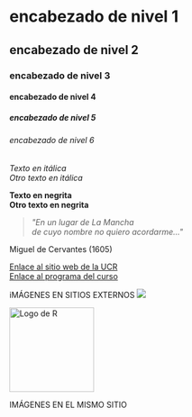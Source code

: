 # encabezado de nivel 1
## encabezado de nivel 2
### encabezado de nivel 3
#### encabezado de nivel 4
##### encabezado de nivel 5
###### encabezado de nivel 6


*Texto en itálica*  
_Otro texto en itálica_

**Texto en negrita**  
__Otro texto en negrita__

> *"En un lugar de La Mancha  
> de cuyo nombre no quiero acordarme..."*

Miguel de Cervantes (1605)

[Enlace al sitio web de la UCR](https://www.ucr.ac.cr/)  
[Enlace al programa del curso](https://github.com/gf0604-procesamientodatosgeograficos/2021i-programa/blob/main/gf0604-procesamientodatosgeograficos-g001-2021i.pdf)  

iMÁGENES EN SITIOS EXTERNOS
![](https://www.r-project.org/logo/Rlogo.png)


<img src="https://www.r-project.org/logo/Rlogo.png" alt="Logo de R" width="150">


IMÁGENES EN EL MISMO SITIO
